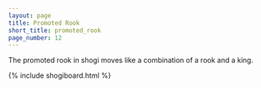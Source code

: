 ```yaml
---
layout: page
title: Promoted Rook
short_title: promoted_rook
page_number: 12
---
```

The promoted rook in shogi moves like a combination of a rook and a king.

{% include shogiboard.html %}

<script src="assets/js/jquery.min.js"></script>
<script src="assets/js/pieces_utils.js"></script>
<script src="assets/js/shogi.js"></script>

<script>
	addUnmovablePieceToSquare(5, 5, "PR");
	var legal_squares = list_legal_squares(5, 5, position.board);
	for(var i = 0; i < legal_squares.length; i++) {
		var square = legal_squares[i];
		var x = square[0];
		var y = square[1];
		addCircleToSquare(x, y);
	}
</script>
